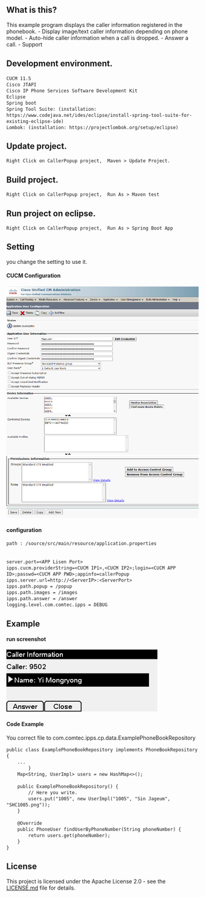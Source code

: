 ## What is this?
This example program displays the caller information registered in the phonebook.
        - Display image/text caller information depending on phone model.
        - Auto-hide caller information when a call is dropped.
        - Answer a call.
        - Support 

## Development environment.
	CUCM 11.5
	Cisco JTAPI
	Cisco IP Phone Services Software Development Kit
	Eclipse
	Spring boot
	Spring Tool Suite: (installation: https://www.codejava.net/ides/eclipse/install-spring-tool-suite-for-existing-eclipse-ide)
	Lombok: (installation: https://projectlombok.org/setup/eclipse)


## Update project.
    Right Click on CallerPopup project,  Maven > Update Project.

## Build project.
    Right Click on CallerPopup project,  Run As > Maven test

## Run project on eclipse.
    Right Click on CallerPopup project,  Run As > Spring Boot App
    
## Setting
you change the setting to use it.

#### CUCM Configuration
<img src="./image/CUCM_config.png">
<img src="./image/CUCM_config_2.png">
	
#### configuration
	path : /source/src/main/resource/application.properties


	server.port=<APP Lisen Port>
	ipps.cucm.providerString=<CUCM IP1>,<CUCM IP2>;login=<CUCM APP ID>;passwd=<CUCM APP PWD>;appinfo=callerPopup
	ipps.server.url=http://<ServerIP>:<ServerPort>
	ipps.path.popup = /popup
	ipps.path.images = /images
	ipps.path.answer = /answer
	logging.level.com.comtec.ipps = DEBUG
	
## Example
#### run screenshot
<img src="./image/popup.png">

#### Code Example
You correct file to com.comtec.ipps.cp.data.ExamplePhoneBookRepository

	public class ExamplePhoneBookRepository implements PhoneBookRepository {
		...
        	}
		Map<String, UserImpl> users = new HashMap<>();

		public ExamplePhoneBookRepository() {
		    // Here you write.
		    users.put("1005", new UserImpl("1005", "Sin Jageum", "SHC1005.png"));
		}

		@Override
		public PhoneUser findUserByPhoneNumber(String phoneNumber) {
		    return users.get(phoneNumber);
		}
	}


## License
This project is licensed under the Apache License 2.0 - see the  [LICENSE.md](./LICENSE.md) file for details.
